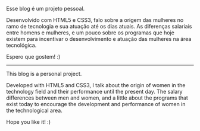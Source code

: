 Esse blog é um projeto pessoal.

Desenvolvido com HTML5 e CSS3, falo sobre a origem das mulheres no ramo de tecnologia e sua atuação até os dias atuais. As diferenças salariais entre homens e mulheres, e um pouco sobre os programas que hoje existem para incentivar o desenvolvimento e atuação das mulheres na área tecnológica.

Espero que gostem! :)

----------------------------------------------------------------------------------------------------------------------------------------------------------------------------------------------------------------------------------------------------------------------------------------------------


This blog is a personal project.

Developed with HTML5 and CSS3, I talk about the origin of women in the technology field and their performance until the present day. The salary differences between men and women, and a little about the programs that exist today to encourage the development and performance of women in the technological area.

Hope you like it! :)
